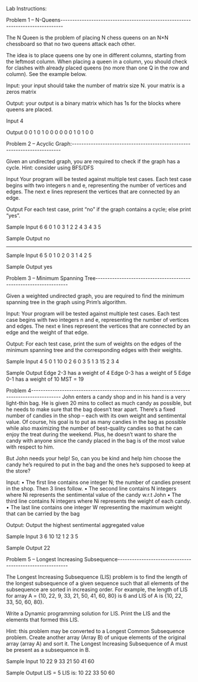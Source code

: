 Lab Instructions:

Problem 1 – N-Queens-------------------------------------------------------------------------------

The N Queen is the problem of placing N chess queens on an N×N chessboard so that no two
queens attack each other.

The idea is to place queens one by one in different columns, starting from the leftmost column.
When placing a queen in a column, you should check for clashes with already placed queens (no
more than one Q in the row and column).
See the example below.

Input: your input should take the number of matrix size N. your matrix is a zeros matrix

Output: your output is a binary matrix which has 1s for the blocks where queens are placed.

Input
4 

Output
0 0 1 0
1 0 0 0
0 0 0 1
0 1 0 0

Problem 2 – Acyclic Graph:-------------------------------------------------------------------------

Given an undirected graph, you are required to check if the graph has a cycle.
Hint: consider using BFS/DFS

Input
Your program will be tested against multiple test cases. Each test case begins with two integers
n and e, representing the number of vertices and edges. The next e lines represent the vertices
that are connected by an edge.

Output
For each test case, print “no” if the graph contains a cycle; else print “yes”.

Sample Input
6 6
0 1
0 3
1 2
2 4
3 4
3 5

Sample Output
no
___________________________________
Sample Input
6 5
0 1
0 2
0 3
1 4
2 5

Sample Output
yes

Problem 3 – Minimum Spanning Tree------------------------------------------------------------------

Given a weighted undirected graph, you are required to find the minimum spanning tree in the
graph using Prim’s algorithm.

Input: Your program will be tested against multiple test cases. Each test case begins with two
integers n and e, representing the number of vertices and edges. The next e lines represent the
vertices that are connected by an edge and the weight of that edge.

Output: For each test case, print the sum of weights on the edges of the minimum spanning tree
and the corresponding edges with their weights.

Sample Input
4 5
0 1 10
0 2 6
0 3 5
1 3 15
2 3 4

Sample Output
Edge 2-3 has a weight of 4
Edge 0-3 has a weight of 5
Edge 0-1 has a weight of 10
MST = 19

Problem 4------------------------------------------------------------------------------------------
John enters a candy shop and in his hand is a very light-thin bag. He is given 20 mins to collect
as much candy as possible, but he needs to make sure that the bag doesn’t tear apart. There’s a
fixed number of candies in the shop – each with its own weight and sentimental value. Of course,
his goal is to put as many candies in the bag as possible while also maximizing the number of
best-quality candies so that he can enjoy the treat during the weekend. Plus, he doesn’t want to
share the candy with anyone since the candy placed in the bag is of the most value with respect
to him.

But John needs your help! So, can you be kind and help him choose the candy he’s required to
put in the bag and the ones he’s supposed to keep at the store?

Input:
• The first line contains one integer N; the number of candies present in the shop. Then 3
lines follow.
• The second line contains N integers where Ni represents the sentimental value of the
candy w.r.t John
• The third line contains N integers where Ni represents the weight of each candy.
• The last line contains one integer W representing the maximum weight that can be
carried by the bag

Output: Output the highest sentimental aggregated value

Sample Input
3
6 10 12
1 2 3
5

Sample Output
22

Problem 5 – Longest Increasing Subsequence---------------------------------------------------------

The Longest Increasing Subsequence (LIS) problem is to find the length of the longest
subsequence of a given sequence such that all elements of the subsequence are sorted
in increasing order. For example, the length of LIS for array A = {10, 22, 9, 33, 21, 50, 41,
60, 80} is 6 and LIS of A is {10, 22, 33, 50, 60, 80}.

Write a Dynamic programming solution for LIS. Print the LIS and the elements that formed
this LIS.

Hint: this problem may be converted to a Longest Common Subsequence problem. Create
another array (Array B) of unique elements of the original array (array A) and sort it. The
Longest Increasing Subsequence of A must be present as a subsequence in B.

Sample Input
10 22 9 33 21 50 41 60 

Sample Output
LIS = 5
LIS is: 10 22 33 50 60